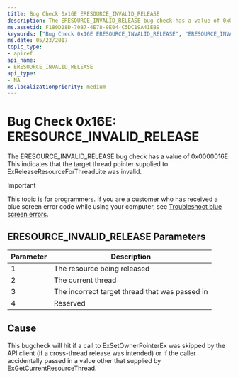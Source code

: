 ```yaml
---
title: Bug Check 0x16E ERESOURCE_INVALID_RELEASE
description: The ERESOURCE_INVALID_RELEASE bug check has a value of 0x0000016E. This indicates that the target thread pointer supplied to ExReleaseResourceForThreadLite was invalid.
ms.assetid: F180D28D-70B7-4E78-9E04-C5DC19A41EB9
keywords: ["Bug Check 0x16E ERESOURCE_INVALID_RELEASE", "ERESOURCE_INVALID_RELEASE"]
ms.date: 05/23/2017
topic_type:
- apiref
api_name:
- ERESOURCE_INVALID_RELEASE
api_type:
- NA
ms.localizationpriority: medium
---
```


# Bug Check 0x16E: ERESOURCE\_INVALID\_RELEASE


The ERESOURCE\_INVALID\_RELEASE bug check has a value of 0x0000016E. This indicates that the target thread pointer supplied to ExReleaseResourceForThreadLite was invalid.

> [!IMPORTANT]
> This topic is for programmers. If you are a customer who has received a blue screen error code while using your computer, see [Troubleshoot blue screen errors](https://windows.microsoft.com/windows-10/troubleshoot-blue-screen-errors).


## ERESOURCE\_INVALID\_RELEASE Parameters


| Parameter | Description                                    |
|-----------|------------------------------------------------|
| 1         | The resource being released                    |
| 2         | The current thread                             |
| 3         | The incorrect target thread that was passed in |
| 4         | Reserved                                       |

 

Cause
-----

This bugcheck will hit if a call to ExSetOwnerPointerEx was skipped by the API client (if a cross-thread release was intended) or if the caller accidentally passed in a value other that supplied by ExGetCurrentResourceThread.

 

 




